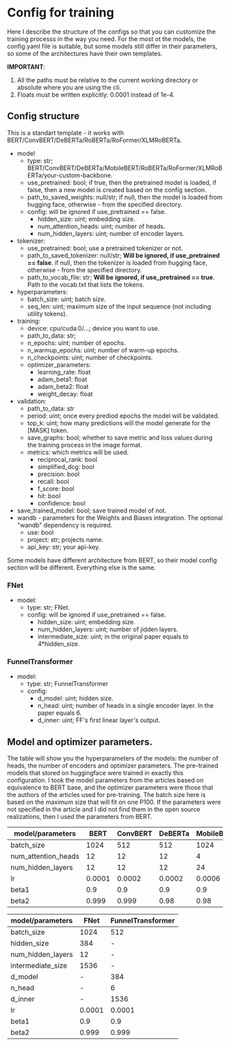 # Config for training

Here I describe the structure of the configs so that you can customize the training processs in the way you need.
For the most ot the models, the config.yaml file is suitable, but some models still differ in their parameters, so some of the architectures have their own templates.

**IMPORTANT**:

1. All the paths must be relative to the current working directory or absolute where you are using the cli.
2. Floats must be written explicitly: 0.0001 instead of 1e-4.

## Config structure

This is a standart template - it works with BERT/ConvBERT/DeBERTa/RoBERTa/RoFormer/XLMRoBERTa.

- model
  - type: str; BERT/ConvBERT/DeBERTa/MobileBERT/RoBERTa/RoFormer/XLMRoBERTa/your-custom-backbone.
  - use_pretrained: bool; if true, then the pretrained model is loaded, if false, then a new model is created based on the config section.
  - path_to_saved_weights: null/str; if null, then the model is loaded from hugging face, otherwise - from the specified directory.
  - config: will be ignored if use_pretrained == false.
    - hidden_size: uint; embedding size.
    - num_attention_heads: uint; number of heads.
    - num_hidden_layers: uint; number of encoder layers.
- tokenizer:
  - use_pretrained: bool; use a pretrained tokenizer or not.
  - path_to_saved_tokenizer: null/str; **Will be ignored, if use_pretrained == false**. if null, then the tokenizer is loaded from hugging face, otherwise - from the specified directory.
  - path_to_vocab_file: str; **Will be ignored, if use_pretrained == true**. Path to the vocab.txt that lists the tokens.
- hyperparameters:
  - batch_size: uint; batch size.
  - seq_len: uint; maximum size of the input sequence (not including utility tokens).
- training:
  - device: cpu/cuda:0/...; device you want to use.
  - path_to_data: str;
  - n_epochs: uint; number of epochs.
  - n_warmup_epochs: uint; number of warm-up epochs.
  - n_checkpoints: uint; number of checkpoints.
  - optimizer_parameters:
    - learning_rate: float
    - adam_beta1: float
    - adam_beta2: float
    - weight_decay: float
- validation:
  - path_to_data: str
  - period: uint; once every prediod epochs the model will be validated. 
  - top_k: uint; how many predictions will the model generate for the [MASK] token.
  - save_graphs: bool; whether to save metric and loss values during the training process in the image format.
  - metrics: which metrics will be used.
    - reciprocal_rank: bool
    - simplified_dcg: bool
    - precision: bool
    - recall: bool
    - f_score: bool
    - hit: bool
    - confidence: bool
- save_trained_model: bool; save trained model of not.
- wandb - parameters for the Weights and Biases integration. The optional "wandb" dependency is required.
  - use: bool
  - project: str; projects name.
  - api_key: str; your api-key.

Some models have different architecture from BERT, so their model config section will be different. Everything else is the same.

### FNet

- model:
  - type: str; FNet.
  - config: will be ignored if use_pretrained == false.
    - hidden_size: uint; embedding size.
    - num_hidden_layers: uint; number of jidden layers.
    - intermediate_size: uint; in the original paper equals to 4*hidden_size.

### FunnelTransformer

- model:
  - type: str; FunnelTransformer
  - config:
    - d_model: uint; hidden size.
    - n_head: uint; number of heads in a single encoder layer. In the paper equals 6.
    - d_inner: uint; FF's first linear layer's output.

## Model and optimizer parameters.

The table will show you the hyperparameters of the models: the number of heads, the number of encoders and optimizer parameters.
The pre-trained models that stored on huggingface were trained in exactly this configuration. I took the model parameters from the articles based on equivalence to BERT base, and the optimizer parameters were those that the authors of the articles used for pre-training. The batch size here is based on the maximum size that will fit on one P100.
If the parameters were not specified in the article and I did not find them in the open source realizations, then I used the parameters from BERT.


| model/parameters | BERT | ConvBERT | DeBERTa | MobileBERT | RoBERTa | RoFormer |XLMRoBERTa |
| -------- | ------- | ------- | ------- | ------- | ------- | ------- | ------- |
| batch_size | 1024 | 512 | 512 | 1024 | 1024 | 1024 | 1024 |
| num_attention_heads | 12 | 12 | 12 | 4 | 12 | 12 | 12 |
| num_hidden_layers | 12 | 12 | 12 | 24 | 12 | 12 | 12 |
| lr | 0.0001 | 0.0002 | 0.0002 | 0.0006 | 0.0007 | 0.0005 | 0.0001 |
| beta1 | 0.9 | 0.9 | 0.9 | 0.9 | 0.9 | 0.9 | 0.9 |
| beta2 | 0.999 | 0.999 | 0.98 | 0.98 | 0.98 | 0.98 | 0.999 |


| model/parameters | FNet | FunnelTransformer |
| -------- | ------- | ------- |
| batch_size | 1024 | 512 |
| hidden_size | 384 | - |
| num_hidden_layers | 12 | - |
| intermediate_size | 1536 | - |
| d_model | - | 384 |
| n_head | - | 6 |
| d_inner | - | 1536 |
| lr | 0.0001 | 0.0001 |
| beta1 | 0.9 | 0.9 |
| beta2 | 0.999 | 0.999 |